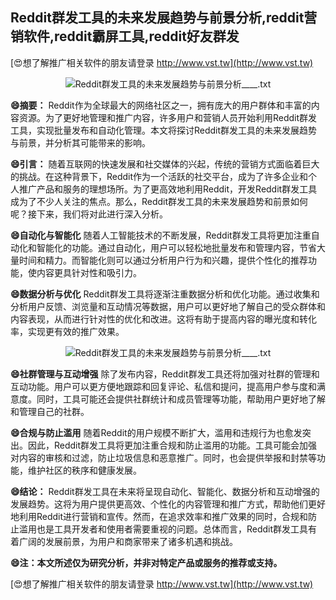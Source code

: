 ## **Reddit群发工具的未来发展趋势与前景分析,reddit营销软件,reddit霸屏工具,reddit好友群发**

[😍想了解推广相关软件的朋友请登录 http://www.vst.tw](http://www.vst.tw)

 <center><img src="https://vst.tw/MP4/tuiguang/png/8.png" alt="Reddit群发工具的未来发展趋势与前景分析____.txt"></center>

**😄摘要：**
Reddit作为全球最大的网络社区之一，拥有庞大的用户群体和丰富的内容资源。为了更好地管理和推广内容，许多用户和营销人员开始利用Reddit群发工具，实现批量发布和自动化管理。本文将探讨Reddit群发工具的未来发展趋势与前景，并分析其可能带来的影响。

**😄引言：**
随着互联网的快速发展和社交媒体的兴起，传统的营销方式面临着巨大的挑战。在这种背景下，Reddit作为一个活跃的社交平台，成为了许多企业和个人推广产品和服务的理想场所。为了更高效地利用Reddit，开发Reddit群发工具成为了不少人关注的焦点。那么，Reddit群发工具的未来发展趋势和前景如何呢？接下来，我们将对此进行深入分析。

**😄自动化与智能化**
随着人工智能技术的不断发展，Reddit群发工具将更加注重自动化和智能化的功能。通过自动化，用户可以轻松地批量发布和管理内容，节省大量时间和精力。而智能化则可以通过分析用户行为和兴趣，提供个性化的推荐功能，使内容更具针对性和吸引力。

**😄数据分析与优化**
Reddit群发工具将逐渐注重数据分析和优化功能。通过收集和分析用户反馈、浏览量和互动情况等数据，用户可以更好地了解自己的受众群体和内容表现，从而进行针对性的优化和改进。这将有助于提高内容的曝光度和转化率，实现更有效的推广效果。

 <center><img src="https://vst.tw/MP4/tuiguang/png/0.png" alt="Reddit群发工具的未来发展趋势与前景分析____.txt"></center>

**😄社群管理与互动增强**
除了发布内容，Reddit群发工具还将加强对社群的管理和互动功能。用户可以更方便地跟踪和回复评论、私信和提问，提高用户参与度和满意度。同时，工具可能还会提供社群统计和成员管理等功能，帮助用户更好地了解和管理自己的社群。

**😄合规与防止滥用**
随着Reddit的用户规模不断扩大，滥用和违规行为也愈发突出。因此，Reddit群发工具将更加注重合规和防止滥用的功能。工具可能会加强对内容的审核和过滤，防止垃圾信息和恶意推广。同时，也会提供举报和封禁等功能，维护社区的秩序和健康发展。

**😄结论：**
Reddit群发工具在未来将呈现自动化、智能化、数据分析和互动增强的发展趋势。这将为用户提供更高效、个性化的内容管理和推广方式，帮助他们更好地利用Reddit进行营销和宣传。然而，在追求效率和推广效果的同时，合规和防止滥用也是工具开发者和使用者需要重视的问题。总体而言，Reddit群发工具有着广阔的发展前景，为用户和商家带来了诸多机遇和挑战。

**😄注：本文所述仅为研究分析，并非对特定产品或服务的推荐或支持。**

[😍想了解推广相关软件的朋友请登录 http://www.vst.tw](http://www.vst.tw)



